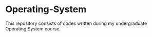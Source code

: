 # Operating-System
This repository consists of codes written during my undergraduate Operating System course.
